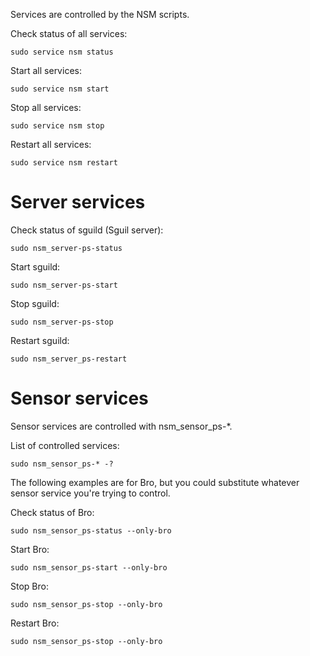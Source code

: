 Services are controlled by the NSM scripts.

Check status of all services:
```
sudo service nsm status
```

Start all services:
```
sudo service nsm start
```

Stop all services:
```
sudo service nsm stop
```

Restart all services:
```
sudo service nsm restart
```

# Server services
Check status of sguild (Sguil server):
```
sudo nsm_server-ps-status
```

Start sguild:
```
sudo nsm_server-ps-start
```

Stop sguild:
```
sudo nsm_server-ps-stop
```

Restart sguild:
```
sudo nsm_server_ps-restart
```

# Sensor services
Sensor services are controlled with nsm_sensor_ps-*.

List of controlled services:
```
sudo nsm_sensor_ps-* -?

```

The following examples are for Bro, but you could substitute whatever sensor service you're trying to control.

Check status of Bro:
```
sudo nsm_sensor_ps-status --only-bro
```

Start Bro:
```
sudo nsm_sensor_ps-start --only-bro
```

Stop Bro:
```
sudo nsm_sensor_ps-stop --only-bro
```

Restart Bro:
```
sudo nsm_sensor_ps-stop --only-bro
```
